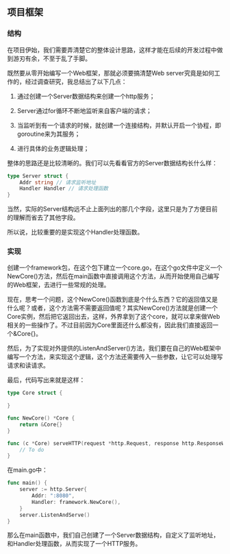 ## 项目框架

### 结构

在项目伊始，我们需要弄清楚它的整体设计思路，这样才能在后续的开发过程中做到游刃有余，不至于乱了手脚。

既然要从零开始编写一个Web框架，那就必须要搞清楚Web server究竟是如何工作的，经过调查研究，我总结出了以下几点：

1. 通过创建一个Server数据结构来创建一个http服务；

2. Server通过for循环不断地监听来自客户端的请求；
3. 当监听到有一个请求的时候，就创建一个连接结构，并默认开启一个协程，即goroutine来为其服务；
4. 进行具体的业务逻辑处理；

整体的思路还是比较清晰的。我们可以先看看官方的Server数据结构长什么样：

```go
type Server struct {
    Addr string // 请求监听地址
    Handler Handler // 请求处理函数
}
```

当然，实际的Server结构远不止上面列出的那几个字段，这里只是为了方便目前的理解而省去了其他字段。

所以说，比较重要的是实现这个Handler处理函数。

### 实现

创建一个framework包，在这个包下建立一个core.go，在这个go文件中定义一个NewCore()方法，然后在main函数中直接调用这个方法，从而开始使用自己编写的Web框架，去进行一些常规的处理。

现在，思考一个问题，这个NewCore()函数到底是个什么东西？它的返回值又是什么呢？或者，这个方法需不需要返回值呢？其实NewCore()方法就是创建一个Core实例，然后把它返回出去，这样，外界拿到了这个core，就可以拿来做Web相关的一些操作了。不过目前因为Core里面还什么都没有，因此我们直接返回一个&Core{}。

然后，为了实现对外提供的ListenAndServer()方法，我们要在自己的Web框架中编写一个方法，来实现这个逻辑，这个方法还需要传入一些参数，让它可以处理写请求和读请求。

最后，代码写出来就是这样：

```go
type Core struct {
    
}

func NewCore() *Core {
    return &Core{}
}

func (c *Core) serveHTTP(request *http.Request, response http.ResponseWriter) {
    // To do
}
```

在main.go中：

```go
func main() {
    server := http.Server{
        Addr: ":8080",
        Handler: framework.NewCore(),
    }
    server.ListenAndServe()
}
```

那么在main函数中，我们自己创建了一个Server数据结构，自定义了监听地址，和Handler处理函数，从而实现了一个HTTP服务。
